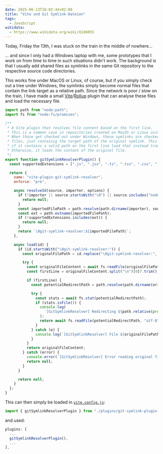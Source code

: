 ```yaml
---
date: 2025-06-13T16:02:44+02:00
title: "Vite und Git Symlink-Dateien"
tags:
  - JavaScript
wikidata:
  - https://www.wikidata.org/wiki/Q186055
---
```

Today, Friday the 13th, I was stuck on the train in the middle of nowhere...
<!--more-->

... and since I only had a Windows laptop with me, some prototypes that I work on from time to time in such situations didn't work. The background is that I usually add shared files as symlinks in the same Git repository to the respective source code directories.

This works fine under MacOS or Linux, of course, but if you simply check out a tree under Windows, the symlinks simply become normal files that contain the link target as a relative path. Since the network is poor / slow on the train, I have made a small [Vite](https://vite.dev/)/[Rollup](https://rollupjs.org/) plugin that can analyse these files and load the necessary file.


```javascript
import path from "node:path";
import fs from "node:fs/promises";

/**
 * A Vite plugin that resolves file content based on the first line.
 * This is a common case in repositories created on MacOS or Linux using symlinks.
 * When those get checked out under Windows, these symlinks are checked out as regular
 * files, just containig the target path of the original symlink. This plugin checks each import
 * if it contains a valid path on the first line load that instead transparently.
 * Otherwise, it loads the content of the original file.
 */
export function gitSymlinkResolverPlugin() {
  const supportedExtensions = [".js", ".jsx", ".ts", ".tsx", ".css", ".scss", ".less"];

  return {
    name: "vite-plugin-git-symlink-resolver",
    enforce: "pre",

    async resolveId(source, importer, options) {
      if (!importer || source.startsWith("\0") || source.includes("node_modules")) {
        return null;
      }
      const importedFilePath = path.resolve(path.dirname(importer), source);
      const ext = path.extname(importedFilePath);
      if (!supportedExtensions.includes(ext)) {
        return null;
      }
      return `\0git-symlink-resolver:${importedFilePath}`;
    },

    async load(id) {
      if (id.startsWith("\0git-symlink-resolver:")) {
        const originalFilePath = id.replace("\0git-symlink-resolver:", "");

        try {
          const originalFileContent = await fs.readFile(originalFilePath, "utf-8");
          const firstLine = originalFileContent.split("\n")[0]?.trim();

          if (firstLine) {
            const potentialRedirectPath = path.resolve(path.dirname(originalFilePath), firstLine);

            try {
              const stats = await fs.stat(potentialRedirectPath);
              if (stats.isFile()) {
                console.log(
                  `[GitSymlinkResolver] Redirecting ${path.relative(process.cwd(), originalFilePath)} to ${path.relative(process.cwd(), potentialRedirectPath)}`
                );
                return await fs.readFile(potentialRedirectPath, "utf-8");
              }
            } catch (e) {
              console.log(`[GitSymlinkResolver] File ${originalFilePath} isn't a redirect`, e);
            }
          }
          return originalFileContent;
        } catch (error) {
          console.error(`[GitSymlinkResolver] Error reading original file ${path.relative(process.cwd(), originalFilePath)}:`, error);
          return null;
        }
      }

      return null;
    }
  };
}
```

This can then simply be loaded in [`vite.config.js`](https://vite.dev/config/):

```javascript
import { gitSymlinkResolverPlugin } from "./plugins/git-symlink-plugin.js";
```

and used:

```javascript
plugins: [
  ...
  gitSymlinkResolverPlugin(),
  ...
],
```
